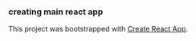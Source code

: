 ### creating main react app

This project was bootstrapped with [Create React App](https://github.com/facebook/create-react-app).
